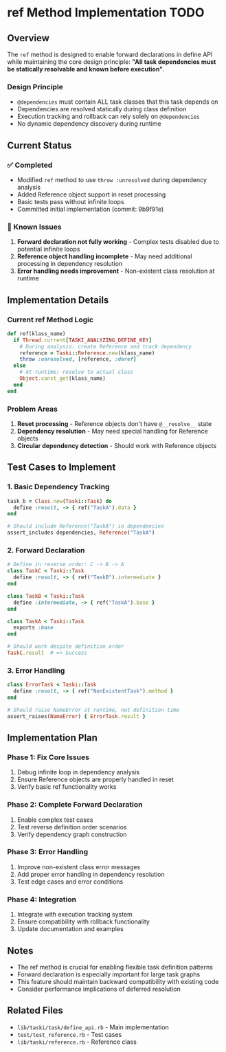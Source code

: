 # ref Method Implementation TODO

## Overview

The `ref` method is designed to enable forward declarations in define API while maintaining the core design principle: **"All task dependencies must be statically resolvable and known before execution"**.

### Design Principle
- `@dependencies` must contain ALL task classes that this task depends on
- Dependencies are resolved statically during class definition
- Execution tracking and rollback can rely solely on `@dependencies` 
- No dynamic dependency discovery during runtime

## Current Status

### ✅ Completed
- Modified `ref` method to use `throw :unresolved` during dependency analysis
- Added Reference object support in reset processing  
- Basic tests pass without infinite loops
- Committed initial implementation (commit: 9b9f91e)

### 🚧 Known Issues
1. **Forward declaration not fully working** - Complex tests disabled due to potential infinite loops
2. **Reference object handling incomplete** - May need additional processing in dependency resolution
3. **Error handling needs improvement** - Non-existent class resolution at runtime

## Implementation Details

### Current ref Method Logic
```ruby
def ref(klass_name)
  if Thread.current[TASKI_ANALYZING_DEFINE_KEY]
    # During analysis: create Reference and track dependency
    reference = Taski::Reference.new(klass_name)
    throw :unresolved, [reference, :deref]
  else
    # At runtime: resolve to actual class
    Object.const_get(klass_name)
  end
end
```

### Problem Areas
1. **Reset processing** - Reference objects don't have `@__resolve__` state
2. **Dependency resolution** - May need special handling for Reference objects
3. **Circular dependency detection** - Should work with Reference objects

## Test Cases to Implement

### 1. Basic Dependency Tracking
```ruby
task_b = Class.new(Taski::Task) do
  define :result, -> { ref("TaskA").data }
end

# Should include Reference("TaskA") in dependencies
assert_includes dependencies, Reference("TaskA")
```

### 2. Forward Declaration
```ruby
# Define in reverse order: C -> B -> A
class TaskC < Taski::Task
  define :result, -> { ref("TaskB").intermediate }
end

class TaskB < Taski::Task  
  define :intermediate, -> { ref("TaskA").base }
end

class TaskA < Taski::Task
  exports :base
end

# Should work despite definition order
TaskC.result  # => Success
```

### 3. Error Handling
```ruby
class ErrorTask < Taski::Task
  define :result, -> { ref("NonExistentTask").method }
end

# Should raise NameError at runtime, not definition time
assert_raises(NameError) { ErrorTask.result }
```

## Implementation Plan

### Phase 1: Fix Core Issues
1. Debug infinite loop in dependency analysis
2. Ensure Reference objects are properly handled in reset
3. Verify basic ref functionality works

### Phase 2: Complete Forward Declaration
1. Enable complex test cases
2. Test reverse definition order scenarios
3. Verify dependency graph construction

### Phase 3: Error Handling
1. Improve non-existent class error messages
2. Add proper error handling in dependency resolution
3. Test edge cases and error conditions

### Phase 4: Integration
1. Integrate with execution tracking system
2. Ensure compatibility with rollback functionality
3. Update documentation and examples

## Notes

- The ref method is crucial for enabling flexible task definition patterns
- Forward declaration is especially important for large task graphs
- This feature should maintain backward compatibility with existing code
- Consider performance implications of deferred resolution

## Related Files
- `lib/taski/task/define_api.rb` - Main implementation
- `test/test_reference.rb` - Test cases
- `lib/taski/reference.rb` - Reference class